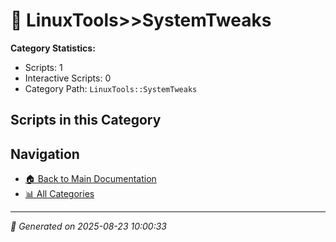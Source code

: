 # 📁 LinuxTools>>SystemTweaks

**Category Statistics:**
- Scripts: 1
- Interactive Scripts: 0
- Category Path: `LinuxTools::SystemTweaks`

## Scripts in this Category


## Navigation

- [🏠 Back to Main Documentation](README.md)
- [📊 All Categories](README.md#-categories)

---

*📅 Generated on 2025-08-23 10:00:33*
